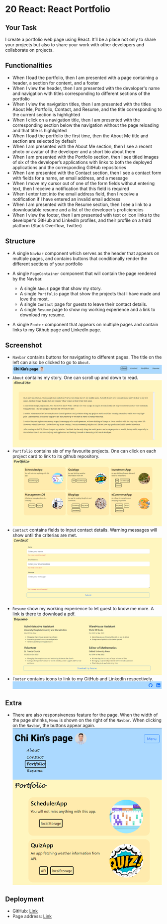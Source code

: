 # 20 React: React Portfolio

## Your Task

I create a portfolio web page using React. It’ll be a place not only to share your projects but also to share your work with other developers and collaborate on projects.

## Functionalities

- When I load the portfolio, then I am presented with a page containing a header, a section for content, and a footer
- When I view the header, then I am presented with the developer's name and navigation with titles corresponding to different sections of the portfolio
- When I view the navigation titles, then I am presented with the titles About Me, Portfolio, Contact, and Resume, and the title corresponding to the current section is highlighted
- When I click on a navigation title, then I am presented with the corresponding section below the navigation without the page reloading and that title is highlighted
- When I load the portfolio the first time, then the About Me title and section are selected by default
- When I am presented with the About Me section, then I see a recent photo or avatar of the developer and a short bio about them
- When I am presented with the Portfolio section, then I see titled images of six of the developer’s applications with links to both the deployed applications and the corresponding GitHub repositories
- When I am presented with the Contact section, then I see a contact form with fields for a name, an email address, and a message
- When I move my cursor out of one of the form fields without entering text, then I receive a notification that this field is required
- When I enter text into the email address field, then I receive a notification if I have entered an invalid email address
- When I am presented with the Resume section, then I see a link to a downloadable resume and a list of the developer’s proficiencies
- When I view the footer, then I am presented with text or icon links to the developer’s GitHub and LinkedIn profiles, and their profile on a third platform (Stack Overflow, Twitter)

## Structure

- A single `Navbar` component which serves as the header that appears on multiple pages, and contains buttons that conditionally render the different sections of your portfolio

- A single `PageContainer` component that will contain the page rendered by the Navbar.

  - A single `About` page that show my story.
  - A single `Portfolio` page that show the projects that I have made and love the most.
  - A single `Contact` page for guests to leave their contact details.
  - A single `Resume` page to show my working experience and a link to download my resume.

- A single `Footer` component that appears on multiple pages and contain links to my Github page and LinkedIn page.

## Screenshot

- `Navbar` contains buttons for navigating to different pages. The title on the left can also be clicked to go to `About`.\
  ![Navbar](./screenshot/Navbar.png)
- `About` contains my story. One can scroll up and down to read.\
  ![About](./screenshot/About.png)
- `Portfolio` contains six of my favourite projects. One can click on each project card to link to its github repository.\
  ![Portfolio](./screenshot/Portfolio.png)
- `Contact` contains fields to input contact details. Warning messages will show until the criterias are met.\
  ![Contact](./screenshot/Contact.png)
- `Resume` show my working experience to let guest to know me more. A link is there to download a pdf.\
  ![Resume](./screenshot/Resume.png)
- `Footer` contains icons to link to my GitHub and LinkedIn respectively.\
  ![Footer](./screenshot/Footer.png)

## Extra

- There are also responsiveness feature for the page. When the width of the page shrinks, `Menu` is shown on the right of the `Navbar`. When clicking on the `Navbar`, the buttons appear again.\
  ![Responsiveness](./screenshot/Responsiveness.png)

## Deployment

- GitHub: [Link](https://github.com/cckinwest/Week20-React-Portfolio)
- Page address: [Link](https://cckinwest.github.io/Week20-React-Portfolio/)
